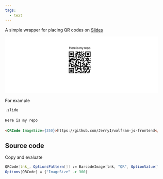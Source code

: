 ```yaml
---
tags:
  - text
---
```

A simple wrapper for placing QR codes on [Slides](frontend/Reference/Slides/Slides.md)

![](./../../../Screenshot%202024-11-26%20at%2020.19.08.png)

For example

```html
.slide

Here is my repo

<QRCode ImageSize={350}>https://github.com/JerryI/wolfram-js-frontend</QRCode>
```

## Source code
Copy and evaluate

```mathematica
QRCode[lnk_, OptionsPattern[]] := BarcodeImage[lnk, "QR", OptionValue["ImageSize"]]
Options[QRCode] = {"ImageSize" -> 300}
```